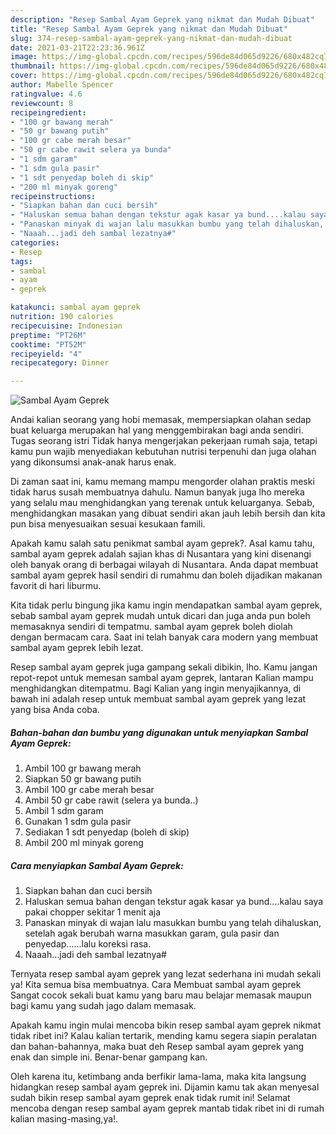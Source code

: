 ```yaml
---
description: "Resep Sambal Ayam Geprek yang nikmat dan Mudah Dibuat"
title: "Resep Sambal Ayam Geprek yang nikmat dan Mudah Dibuat"
slug: 374-resep-sambal-ayam-geprek-yang-nikmat-dan-mudah-dibuat
date: 2021-03-21T22:23:36.961Z
image: https://img-global.cpcdn.com/recipes/596de84d065d9226/680x482cq70/sambal-ayam-geprek-foto-resep-utama.jpg
thumbnail: https://img-global.cpcdn.com/recipes/596de84d065d9226/680x482cq70/sambal-ayam-geprek-foto-resep-utama.jpg
cover: https://img-global.cpcdn.com/recipes/596de84d065d9226/680x482cq70/sambal-ayam-geprek-foto-resep-utama.jpg
author: Mabelle Spencer
ratingvalue: 4.6
reviewcount: 8
recipeingredient:
- "100 gr bawang merah"
- "50 gr bawang putih"
- "100 gr cabe merah besar"
- "50 gr cabe rawit selera ya bunda"
- "1 sdm garam"
- "1 sdm gula pasir"
- "1 sdt penyedap boleh di skip"
- "200 ml minyak goreng"
recipeinstructions:
- "Siapkan bahan dan cuci bersih"
- "Haluskan semua bahan dengan tekstur agak kasar ya bund....kalau saya pakai chopper sekitar 1 menit aja"
- "Panaskan minyak di wajan lalu masukkan bumbu yang telah dihaluskan, setelah agak berubah warna masukkan garam, gula pasir dan penyedap......lalu koreksi rasa."
- "Naaah...jadi deh sambal lezatnya#"
categories:
- Resep
tags:
- sambal
- ayam
- geprek

katakunci: sambal ayam geprek 
nutrition: 190 calories
recipecuisine: Indonesian
preptime: "PT26M"
cooktime: "PT52M"
recipeyield: "4"
recipecategory: Dinner

---
```



![Sambal Ayam Geprek](https://img-global.cpcdn.com/recipes/596de84d065d9226/680x482cq70/sambal-ayam-geprek-foto-resep-utama.jpg)

Andai kalian seorang yang hobi memasak, mempersiapkan olahan sedap buat keluarga merupakan hal yang menggembirakan bagi anda sendiri. Tugas seorang istri Tidak hanya mengerjakan pekerjaan rumah saja, tetapi kamu pun wajib menyediakan kebutuhan nutrisi terpenuhi dan juga olahan yang dikonsumsi anak-anak harus enak.

Di zaman  saat ini, kamu memang mampu mengorder olahan praktis meski tidak harus susah membuatnya dahulu. Namun banyak juga lho mereka yang selalu mau menghidangkan yang terenak untuk keluarganya. Sebab, menghidangkan masakan yang dibuat sendiri akan jauh lebih bersih dan kita pun bisa menyesuaikan sesuai kesukaan famili. 



Apakah kamu salah satu penikmat sambal ayam geprek?. Asal kamu tahu, sambal ayam geprek adalah sajian khas di Nusantara yang kini disenangi oleh banyak orang di berbagai wilayah di Nusantara. Anda dapat membuat sambal ayam geprek hasil sendiri di rumahmu dan boleh dijadikan makanan favorit di hari liburmu.

Kita tidak perlu bingung jika kamu ingin mendapatkan sambal ayam geprek, sebab sambal ayam geprek mudah untuk dicari dan juga anda pun boleh memasaknya sendiri di tempatmu. sambal ayam geprek boleh diolah dengan bermacam cara. Saat ini telah banyak cara modern yang membuat sambal ayam geprek lebih lezat.

Resep sambal ayam geprek juga gampang sekali dibikin, lho. Kamu jangan repot-repot untuk memesan sambal ayam geprek, lantaran Kalian mampu menghidangkan ditempatmu. Bagi Kalian yang ingin menyajikannya, di bawah ini adalah resep untuk membuat sambal ayam geprek yang lezat yang bisa Anda coba.

<!--inarticleads1-->

##### Bahan-bahan dan bumbu yang digunakan untuk menyiapkan Sambal Ayam Geprek:

1. Ambil 100 gr bawang merah
1. Siapkan 50 gr bawang putih
1. Ambil 100 gr cabe merah besar
1. Ambil 50 gr cabe rawit (selera ya bunda..)
1. Ambil 1 sdm garam
1. Gunakan 1 sdm gula pasir
1. Sediakan 1 sdt penyedap (boleh di skip)
1. Ambil 200 ml minyak goreng




<!--inarticleads2-->

##### Cara menyiapkan Sambal Ayam Geprek:

1. Siapkan bahan dan cuci bersih
1. Haluskan semua bahan dengan tekstur agak kasar ya bund....kalau saya pakai chopper sekitar 1 menit aja
1. Panaskan minyak di wajan lalu masukkan bumbu yang telah dihaluskan, setelah agak berubah warna masukkan garam, gula pasir dan penyedap......lalu koreksi rasa.
1. Naaah...jadi deh sambal lezatnya#




Ternyata resep sambal ayam geprek yang lezat sederhana ini mudah sekali ya! Kita semua bisa membuatnya. Cara Membuat sambal ayam geprek Sangat cocok sekali buat kamu yang baru mau belajar memasak maupun bagi kamu yang sudah jago dalam memasak.

Apakah kamu ingin mulai mencoba bikin resep sambal ayam geprek nikmat tidak ribet ini? Kalau kalian tertarik, mending kamu segera siapin peralatan dan bahan-bahannya, maka buat deh Resep sambal ayam geprek yang enak dan simple ini. Benar-benar gampang kan. 

Oleh karena itu, ketimbang anda berfikir lama-lama, maka kita langsung hidangkan resep sambal ayam geprek ini. Dijamin kamu tak akan menyesal sudah bikin resep sambal ayam geprek enak tidak rumit ini! Selamat mencoba dengan resep sambal ayam geprek mantab tidak ribet ini di rumah kalian masing-masing,ya!.

